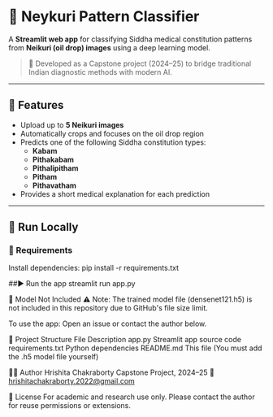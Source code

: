 # 🧪 Neykuri Pattern Classifier

A **Streamlit web app** for classifying Siddha medical constitution patterns from **Neikuri (oil drop) images** using a deep learning model.

> 🔬 Developed as a Capstone project (2024–25) to bridge traditional Indian diagnostic methods with modern AI.

---

## 📸 Features

- Upload up to **5 Neikuri images**
- Automatically crops and focuses on the oil drop region
- Predicts one of the following Siddha constitution types:
  - **Kabam**
  - **Pithakabam**
  - **Pithalipitham**
  - **Pitham**
  - **Pithavatham**
- Provides a short medical explanation for each prediction

---

## 🚀 Run Locally

### 🧰 Requirements

Install dependencies:
pip install -r requirements.txt

##▶️ Run the app
streamlit run app.py

🔄 Model Not Included
⚠️ Note: The trained model file (densenet121.h5) is not included in this repository due to GitHub's file size limit.

To use the app:
Open an issue or contact the author below.

📂 Project Structure
File	Description
app.py	Streamlit app source code
requirements.txt	Python dependencies
README.md	This file
(You must add the .h5 model file yourself)	

👩‍🔬 Author
Hrishita Chakraborty
Capstone Project, 2024–25
📧 hrishitachakraborty.2022@gmail.com

📜 License
For academic and research use only. Please contact the author for reuse permissions or extensions.

